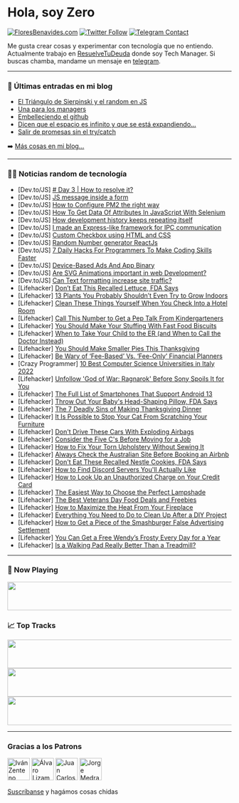 # Hola, soy Zero

[![FloresBenavides.com](https://img.shields.io/website?down_message=oops&label=MiBlog&style=for-the-badge&up_message=online&url=https%3A%2F%2Ffloresbenavides.com)](https://floresbenavides.com) [![Twitter Follow](https://img.shields.io/twitter/follow/ZeroDragon?color=%231DA1F2&label=Follow&logo=twitter&logoColor=ffffff&style=for-the-badge)](https://twitter.com/zerodragon) [![Telegram Contact](https://img.shields.io/badge/escr%C3%ADbeme-ZeroDragon-%2326A5E4?style=for-the-badge&logo=telegram)](https://t.me/zerodragon)

Me gusta crear cosas y experimentar con tecnología que no entiendo.
Actualmente trabajo en [ResuelveTuDeuda](http://github.com/resuelve) donde soy Tech Manager.
Si buscas chamba, mandame un mensaje en [telegram](https://t.me/zerodragon).

---

### 📕 Últimas entradas en mi blog
<!-- BLOG-POST-LIST:START -->
- [El Triángulo de Sierpinski y el random en JS](https://floresbenavides.com/el-triangulo-de-sierpinski-y-el-random-en-js/)
- [Una para los managers](https://floresbenavides.com/una-para-los-managers/)
- [Embelleciendo el github](https://floresbenavides.com/embelleciendo-el-github/)
- [Dicen que el espacio es infinito y que se está expandiendo…](https://floresbenavides.com/dicen-que-el-espacio-es-infinito-y-que-se-esta-expandiendo/)
- [Salir de promesas sin el try/catch](https://floresbenavides.com/salir-de-promesas-sin-el-try-catch/)
<!-- BLOG-POST-LIST:END -->

➡️ [Más cosas en mi blog...](https://floresbenavides.com)

---

### 👨‍💻 Noticias random de tecnología
<!-- TECH-POSTS:START -->
- [Dev.to/JS] [# Day 3 | How to resolve it?](https://dev.to/weijuer/-day-3-how-to-resolve-it-1j2a)
- [Dev.to/JS] [JS message inside a form](https://dev.to/itsanfield/js-message-inside-a-form-j8m)
- [Dev.to/JS] [How to Configure PM2 the right way](https://dev.to/mr_ali3n/how-to-configure-pm2-the-right-way-2m33)
- [Dev.to/JS] [How To Get Data Of Attributes In JavaScript With Selenium](https://dev.to/lambdatest/how-to-get-data-of-attributes-in-javascript-with-selenium-3j7o)
- [Dev.to/JS] [How development history keeps repeating itself](https://dev.to/n1try/how-development-history-keeps-repeating-itself-5h0n)
- [Dev.to/JS] [I made an Express-like framework for IPC communication](https://dev.to/h_sifat/i-made-an-express-like-framework-for-ipc-communication-36lg)
- [Dev.to/JS] [Custom Checkbox using HTML and CSS](https://dev.to/piyushpatil1243/custom-checkbox-using-html-and-css-7jf)
- [Dev.to/JS] [Random Number generator ReactJs](https://dev.to/b4ldous/random-number-generator-reactjs-502c)
- [Dev.to/JS] [7 Daily Hacks For Programmers To Make Coding Skills Faster](https://dev.to/devsimc/7-daily-hacks-for-programmers-to-make-coding-skills-faster-4493)
- [Dev.to/JS] [Device-Based Ads And App Binary](https://dev.to/legaciespanda/device-based-ads-and-app-binary-j23)
- [Dev.to/JS] [Are SVG Animations important in web Development?](https://dev.to/vistamista2012/are-svg-animations-important-in-web-development-1i9o)
- [Dev.to/JS] [Can Text formatting increase site traffic?](https://dev.to/bheeko2120/can-text-formatting-increase-site-traffic-5487)
- [Lifehacker] [Don’t Eat This Recalled Lettuce, FDA Says](https://lifehacker.com/don-t-eat-this-recalled-lettuce-fda-says-1849754306)
- [Lifehacker] [13 Plants You Probably Shouldn’t Even Try to Grow Indoors](https://lifehacker.com/13-plants-you-probably-shouldn-t-even-try-to-grow-indoo-1849752460)
- [Lifehacker] [Clean These Things Yourself When You Check Into a Hotel Room](https://lifehacker.com/clean-these-things-yourself-when-you-check-into-a-hotel-1849752834)
- [Lifehacker] [Call This Number to Get a Pep Talk From Kindergarteners](https://lifehacker.com/call-this-number-to-get-a-pep-talk-from-kindergarteners-1849753517)
- [Lifehacker] [You Should Make Your Stuffing With Fast Food Biscuits](https://lifehacker.com/you-should-make-your-stuffing-with-fast-food-biscuits-1849753343)
- [Lifehacker] [When to Take Your Child to the ER &lpar;and When to Call the Doctor Instead&rpar;](https://lifehacker.com/when-to-take-your-child-to-the-er-and-when-to-call-the-1849753577)
- [Lifehacker] [You Should Make Smaller Pies This Thanksgiving](https://lifehacker.com/you-should-make-smaller-pies-this-thanksgiving-1849751990)
- [Lifehacker] [Be Wary of ‘Fee-Based’ Vs. ‘Fee-Only’ Financial Planners](https://lifehacker.com/be-wary-of-fee-based-vs-fee-only-financial-planner-1849744257)
- [Crazy Programmer] [10 Best Computer Science Universities in Italy 2022](https://www.thecrazyprogrammer.com/2022/11/computer-science-universities-in-italy.html)
- [Lifehacker] [Unfollow &#39;God of War: Ragnarok&#39; Before Sony Spoils It for You](https://lifehacker.com/unfollow-god-of-war-ragnarok-before-sony-spoils-it-for-1849751683)
- [Lifehacker] [The Full List of Smartphones That Support Android 13](https://lifehacker.com/the-full-list-of-smartphones-that-support-android-13-1849752237)
- [Lifehacker] [Throw Out Your Baby&#39;s Head-Shaping Pillow, FDA Says](https://lifehacker.com/throw-out-your-babys-head-shaping-pillow-fda-says-1849752260)
- [Lifehacker] [The 7 Deadly Sins of Making Thanksgiving Dinner](https://lifehacker.com/the-7-deadly-sins-of-making-thanksgiving-dinner-1849745401)
- [Lifehacker] [It Is Possible to Stop Your Cat From Scratching Your Furniture](https://lifehacker.com/it-is-possible-to-stop-your-cat-from-scratching-your-fu-1849750752)
- [Lifehacker] [Don&#39;t Drive These Cars With Exploding Airbags](https://lifehacker.com/dont-drive-these-cars-with-exploding-airbags-1849745324)
- [Lifehacker] [Consider the Five C&#39;s Before Moving for a Job](https://lifehacker.com/consider-the-5-cs-before-moving-for-a-job-1849750334)
- [Lifehacker] [How to Fix Your Torn Upholstery Without Sewing It](https://lifehacker.com/how-to-fix-your-torn-upholstery-without-sewing-it-1849750441)
- [Lifehacker] [Always Check the Australian Site Before Booking an Airbnb](https://lifehacker.com/always-check-the-australian-site-before-booking-an-airb-1849751018)
- [Lifehacker] [Don&#39;t Eat These Recalled Nestle Cookies, FDA Says](https://lifehacker.com/dont-eat-these-recalled-nestle-cookies-fda-says-1849745893)
- [Lifehacker] [How to Find Discord Servers You&#39;ll Actually Like](https://lifehacker.com/how-to-find-discord-servers-youll-actually-like-1849750929)
- [Lifehacker] [How to Look Up an Unauthorized Charge on Your Credit Card](https://lifehacker.com/how-to-look-up-an-unauthorized-charge-on-your-credit-ca-1849749942)
- [Lifehacker] [The Easiest Way to Choose the Perfect Lampshade](https://lifehacker.com/the-easiest-way-to-choose-the-perfect-lampshade-1849748111)
- [Lifehacker] [The Best Veterans Day Food Deals and Freebies](https://lifehacker.com/the-best-veterans-day-food-deals-and-freebies-1849748117)
- [Lifehacker] [How to Maximize the Heat From Your Fireplace](https://lifehacker.com/how-to-maximize-the-heat-from-your-fireplace-1849748121)
- [Lifehacker] [Everything You Need to Do to Clean Up After a DIY Project](https://lifehacker.com/everything-you-need-to-do-to-clean-up-after-a-diy-proje-1849746843)
- [Lifehacker] [How to Get a Piece of the Smashburger False Advertising Settlement](https://lifehacker.com/how-to-get-a-piece-of-the-smashburger-false-advertising-1849746879)
- [Lifehacker] [You Can Get a Free Wendy’s Frosty Every Day for a Year](https://lifehacker.com/you-can-get-a-free-wendy-s-frosty-every-day-for-a-year-1849746368)
- [Lifehacker] [Is a Walking Pad Really Better Than a Treadmill?](https://lifehacker.com/is-a-walking-pad-really-better-than-a-treadmill-1849745029)<!-- TECH-POSTS:END -->

---

### 🎵 Now Playing
<a href="https://spotify-now-playing-dun.vercel.app/now-playing?open"><img src="https://spotify-now-playing-dun.vercel.app/now-playing" width="540" height="64"></a>

### 📈 Top Tracks
<a href="https://spotify-now-playing-dun.vercel.app/top-tracks?i=1&open"><img src="https://spotify-now-playing-dun.vercel.app/top-tracks?i=1" width="540" height="64"></a>
<a href="https://spotify-now-playing-dun.vercel.app/top-tracks?i=2&open"><img src="https://spotify-now-playing-dun.vercel.app/top-tracks?i=2" width="540" height="64"></a>
<a href="https://spotify-now-playing-dun.vercel.app/top-tracks?i=3&open"><img src="https://spotify-now-playing-dun.vercel.app/top-tracks?i=3" width="540" height="64"></a>

---

### Gracias a los Patrons
[<img src="https://avatars.githubusercontent.com/u/243380?v=4" alt="Iván Zenteno" width="50px">](https://github.com/k001) [<img src="https://avatars.githubusercontent.com/u/19955639?v=4" alt="Álvaro Lizama" width="50px">](https://github.com/alvarolizama) [<img src="https://avatars.githubusercontent.com/u/2718753?v=4" alt="Juan Carlos Ruiz" width="50px">](https://github.com/JuanCrg90) [<img src="https://avatars.githubusercontent.com/u/37025?v=4" alt="Jorge Medrano" width="50px">](https://github.com/h1pp1e) 

[Suscríbanse](https://www.patreon.com/zerodragon) y hagámos cosas chidas
